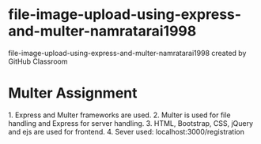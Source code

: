 # file-image-upload-using-express-and-multer-namratarai1998
file-image-upload-using-express-and-multer-namratarai1998 created by GitHub Classroom
<h1>Multer Assignment</h1>
1. Express and Multer frameworks are used.
2. Multer is used for file handling and Express for server handling.
3. HTML, Bootstrap, CSS, jQuery and ejs are used for frontend.
4. Sever used: localhost:3000/registration
